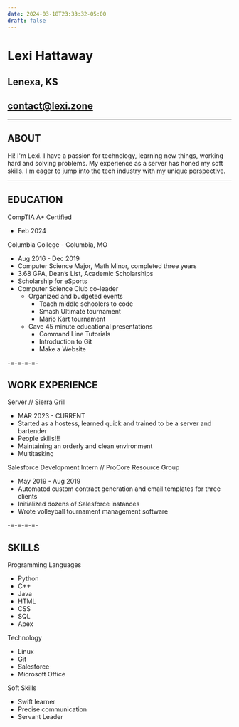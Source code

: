 ```yaml
---
date: 2024-03-18T23:33:32-05:00
draft: false
---
```


# Lexi Hattaway

## Lenexa, KS

## contact@lexi.zone

---

## ABOUT

Hi! I'm Lexi. I have a passion for technology, learning new things, working hard and solving problems. My experience as a server has honed my soft skills. I'm eager to jump into the tech industry with my unique perspective.

---

## EDUCATION

CompTIA A+ Certified
- Feb 2024

Columbia College - Columbia, MO
- Aug 2016 - Dec 2019
- Computer Science Major, Math Minor, completed three years
- 3.68 GPA, Dean’s List, Academic Scholarships
- Scholarship for eSports
- Computer Science Club co-leader
    - Organized and budgeted events 
        - Teach middle schoolers to code
        - Smash Ultimate tournament 
        - Mario Kart tournament
    - Gave 45 minute educational presentations 
        - Command Line Tutorials 
        - Introduction to Git 
        - Make a Website

-=-=-=-=-

## WORK EXPERIENCE

Server // Sierra Grill
- MAR 2023 - CURRENT
- Started as a hostess, learned quick and trained to be a server and bartender
- People skills!!!
- Maintaining an orderly and clean environment
- Multitasking

Salesforce Development Intern // ProCore Resource Group
- May 2019 - Aug 2019
- Automated custom contract generation and email templates for three clients
- Initialized dozens of Salesforce instances
- Wrote volleyball tournament management software

-=-=-=-=-

## SKILLS

Programming Languages
- Python
- C++
- Java
- HTML
- CSS
- SQL
- Apex

Technology
- Linux
- Git
- Salesforce
- Microsoft Office

Soft Skills
- Swift learner
- Precise communication
- Servant Leader

